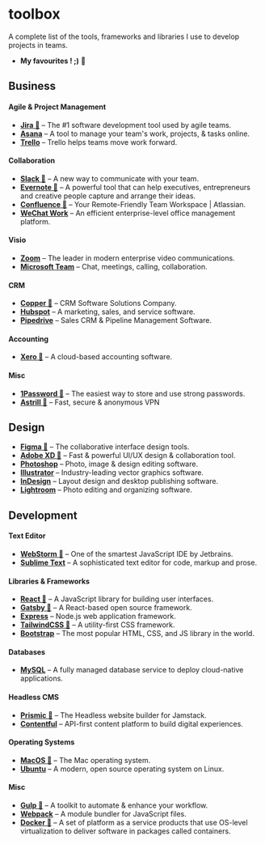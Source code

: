# toolbox

A complete list of the tools, frameworks and libraries I use to develop projects in teams.

- **My favourites ! ;)** 🌟

## Business

#### Agile & Project Management
- **[Jira 🌟](https://www.atlassian.com/software/jira/)** – The #1 software development tool used by agile teams.
- **[Asana](https://app.asana.com/)** – A tool to manage your team's work, projects, & tasks online.
- **[Trello](https://trello.com/en)** – Trello helps teams move work forward.

#### Collaboration
- **[Slack 🌟](https://slack.com/)** – A new way to communicate with your team.
- **[Evernote 🌟](https://evernote.com/)** – A powerful tool that can help executives, entrepreneurs and creative people capture and arrange their ideas.
- **[Confluence 🌟](https://www.atlassian.com/software/confluence)** – Your Remote-Friendly Team Workspace | Atlassian.
- **[WeChat Work](https://work.weixin.qq.com/)** – An efficient enterprise-level office management platform.

#### Visio
- **[Zoom](https://zoom.us/)** – The leader in modern enterprise video communications.
- **[Microsoft Team](https://www.microsoft.com/en-us/microsoft-teams/group-chat-software)** – Chat, meetings, calling, collaboration.

#### CRM
- **[Copper 🌟](https://www.copper.com/)** – CRM Software Solutions Company.
- **[Hubspot](https://www.hubspot.com/)** – A marketing, sales, and service software.
- **[Pipedrive](https://www.pipedrive.com/)** – Sales CRM & Pipeline Management Software.

#### Accounting
- **[Xero 🌟](https://www.xero.com/)** – A cloud-based accounting software.

#### Misc
- **[1Password 🌟](https://1password.com/)** – The easiest way to store and use strong passwords.
- **[Astrill 🌟](https://www.astrill.com/)** – Fast, secure & anonymous VPN

## Design

- **[Figma 🌟](https://www.figma.com/)** – The collaborative interface design tools.
- **[Adobe XD 🌟](https://www.adobe.com/products/xd.html/)** – Fast & powerful UI/UX design & collaboration tool.
- **[Photoshop](https://www.adobe.com/products/photoshop.html/)** – Photo, image & design editing software.
- **[Illustrator](https://www.adobe.com/products/illustrator.html/)** – Industry-leading vector graphics software.
- **[InDesign](https://www.adobe.com/products/indesign.html/)** – Layout design and desktop publishing software.
- **[Lightroom](https://www.adobe.com/products/photoshop-lightroom.html)** – Photo editing and organizing software.

## Development

#### Text Editor
- **[WebStorm 🌟](https://www.jetbrains.com/webstorm/)** – One of the smartest JavaScript IDE by Jetbrains.
- **[Sublime Text](https://www.sublimetext.com/)** – A sophisticated text editor for code, markup and prose.

#### Libraries & Frameworks
- **[React 🌟](https://reactjs.org/)** – A JavaScript library for building user interfaces.
- **[Gatsby 🌟](https://www.gatsbyjs.com/)** – A React-based open source framework.
- **[Express](https://expressjs.com/)** – Node.js web application framework.
- **[TailwindCSS 🌟](https://tailwindcss.com/)** – A utility-first CSS framework.
- **[Bootstrap](https://getbootstrap.com/)** – The most popular HTML, CSS, and JS library in the world.

#### Databases
- **[MySQL](https://www.mysql.com/)** – A fully managed database service to deploy cloud-native applications.

#### Headless CMS
- **[Prismic 🌟](https://prismic.io/)** – The Headless website builder for Jamstack.
- **[Contentful](https://www.contentful.com/)** – API-first content platform to build digital experiences.

#### Operating Systems
- **[MacOS 🌟](https://www.apple.com/macos/)** – The Mac operating system.
- **[Ubuntu](https://ubuntu.com/)** – A modern, open source operating system on Linux.

#### Misc
- **[Gulp 🌟](https://gulpjs.com/)** – A toolkit to automate & enhance your workflow.
- **[Webpack](https://webpack.js.org/)** – A module bundler for JavaScript files.
- **[Docker 🌟](https://www.docker.com/)** –  A set of platform as a service products that use OS-level virtualization to deliver software in packages called containers.







